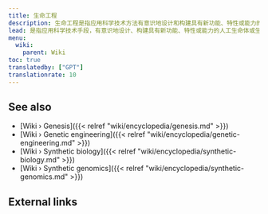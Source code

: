 ```yaml
---
title: 生命工程
description: 生命工程是指应用科学技术方法有意识地设计和构建具有新功能、特性或能力的人工生命体或生物系统。它涉及对遗传物质的故意操纵和生物成分的组装，以带来自然界中不存在的全新生命形式的出现。
lead: 是指应用科学技术手段，有意识地设计、构建具有新功能、特性或能力的人工生命体或生物系统。它涉及对遗传物质的故意操纵和生物成分的组装，以带来自然界中不存在的全新生命形式的出现。
menu:
  wiki:
    parent: Wiki
toc: true
translatedby: ["GPT"]
translationrate: 10
---
```


## See also

- [Wiki › Genesis]({{< relref "wiki/encyclopedia/genesis.md" >}})
- [Wiki › Genetic engineering]({{< relref "wiki/encyclopedia/genetic-engineering.md" >}})
- [Wiki › Synthetic biology]({{< relref "wiki/encyclopedia/synthetic-biology.md" >}})
- [Wiki › Synthetic genomics]({{< relref "wiki/encyclopedia/synthetic-genomics.md" >}})

## External links
